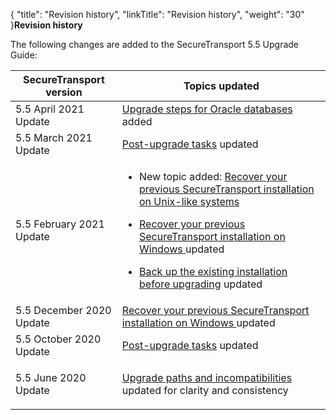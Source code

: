 {
    "title": "Revision history",
    "linkTitle": "Revision history",
    "weight": "30"
}**Revision history**

  

The following changes are added to the SecureTransport 5.5 Upgrade Guide:

<table cellspacing="0">
   <col/>
   <col/>
   <thead>
      <tr>
         <th><span>SecureTransport</span> version</th>
         <th>Topics updated</th>
      </tr>
   </thead>
   <tbody>
      <tr data-mc-conditions="">
         <td>5.5 April 2021 Update         </td>
         <td><a href="../upgrade_overview/upgrade-steps-db">Upgrade steps for Oracle databases</a> added         </td>
      </tr>
      <tr data-mc-conditions="">
         <td>5.5 March 2021 Update         </td>
         <td><a href="../post-upgrade-tasks">Post-upgrade tasks</a> updated         </td>
      </tr>
      <tr>
         <td>5.5 February 2021 Update         </td>
         <td>
            <ul>
               <li>
            <p>New topic added: <a href="../recover-previous-installation-unix">Recover your previous SecureTransport installation on Unix-like systems</a></p>
               </li>
               <li>
            <p><a href="../recover-previous-installation-win">Recover your previous SecureTransport installation on Windows </a> updated
                                </p>
               </li>
               <li>
            <p><a href="../before_you_upgrade/back_up_existing_installation_before_upgrading">Back up the existing installation before upgrading</a> updated
                                </p>
               </li>
            </ul>
         </td>
      </tr>
      <tr>
         <td>5.5 December 2020 Update         </td>
         <td><a href="../recover-previous-installation-win">Recover your previous SecureTransport installation on Windows </a> updated         </td>
      </tr>
      <tr>
         <td>5.5 October 2020 Update         </td>
         <td><a href="../post-upgrade-tasks">Post-upgrade tasks</a> updated         </td>
      </tr>
      <tr>
         <td>5.5 June 2020 Update         </td>
         <td>
            <p><a href="../upgrade_plan/incompatibilities">Upgrade paths and incompatibilities</a> updated for clarity and consistency</p>
         </td>
      </tr>
   </tbody>
</table>
